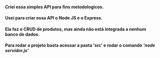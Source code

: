 <h4>Criei essa simples API para fins metodologicos.</h4>
<h4>Usei para criar essa API o Node JS e o Express.</h4>
<h4>Ela faz o CRUD de produtos, mas ainda não está integrada a nenhum banco de dados.</h4>
<h4>Para rodar o projeto basta acessar a pasta 'src' e rodar o comando <i> 'node servidor.js' </i></h4>
